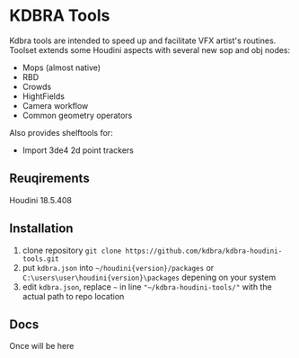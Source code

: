 # KDBRA Tools

Kdbra tools are intended to speed up and facilitate VFX artist's routines. 
Toolset extends some Houdini aspects with several  new sop and obj nodes:
  - Mops (almost native)
  - RBD
  - Crowds
  - HightFields
  - Camera workflow
  - Common geometry operators
  
Also provides shelftools for:
  - Import 3de4 2d point trackers
 
## Reuqirements 
  
  Houdini 18.5.408
 
## Installation
 
 1. clone repository `git clone https://github.com/kdbra/kdbra-houdini-tools.git`
 2. put `kdbra.json` into `~/houdini{version}/packages` or `C:\users\user\houdini{version}\packages` depening on your system  
 3. edit `kdbra.json`, replace `~` in line `"~/kdbra-houdini-tools/"` with the actual path to repo location

## Docs
 
  Once will be here

